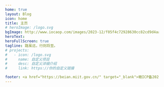```yaml
---
home: true
layout: Blog
icon: home
title: 主页
# heroImage: /logo.svg
bgImage: http://www.iocaop.com/images/2023-12/f05f4c72928630cc82cd9d4aa3c9765.jpg
heroText: 
heroFullScreen: true
tagline: 路虽远，行则将至。
# projects:
#   - icon: /logo.svg
#     name: 自定义项目
#     desc: 自定义详细介绍
#     link: https://你的自定义链接

footer: <a href="https://beian.miit.gov.cn/" target="_blank">赣ICP备2021010083号</a>
---
```

<!-- 
这是一个博客主页的案例。

要使用此布局，你应该在页面前端设置 `layout: Blog` 和 `home: true`。

相关配置文档请见 [博客主页](https://vuepress-theme-hope.github.io/v2/zh/guide/blog/home/)。 -->
